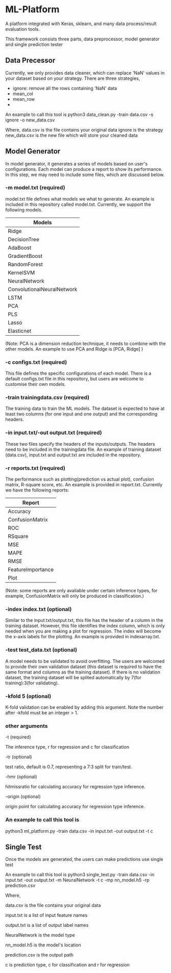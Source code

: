 # ML-Platform
A platform integrated with Keras, sklearn, and many data process/result evaluation tools.

This framework consists three parts, data preprocessor, model generator and single prediction tester

## Data Precessor
Currently, we only provides data cleaner, which can replace 'NaN' values in your dataset based on your strategy. 
There are three strategies,

- ignore: remove all the rows containing 'NaN' data
- mean_col
- mean_row
- 

An example to call this tool is 
python3 data_clean.py -train data.csv -s ignore -o new_data.csv

Where, 
data.csv is the file contains your original data
ignore is the strategy
new_data.csv is the new file which will store your cleaned data

## Model Generator
In model generator, it generates a series of models based on user's configurations. Each model can produce a report to show its performance.
In this step, we may need to include some files, which are discussed below.

### -m model.txt (required)
model.txt file defines what models we what to generate. An example is included in this repository called model.txt.
Currently, we support the following models.

| Models  |
| ------------- |
| Ridge  |
| DecisionTree  |
| AdaBoost  |
| GradientBoost  |
| RandomForest  |
| KernelSVM |
| NeuralNetwork  |
| ConvolutionalNeuralNetwork |
| LSTM |
| PCA |
| PLS |
| Lasso |
| Elasticnet |

(Note: PCA is a dimension reduction technique, it needs to combine with the other models. An example to use PCA and Ridge is [PCA, Ridge] )


### -c configs.txt (required)

This file defines the specific configurations of each model. There is a default configs.txt file in this repository, but users are welcome to customise their own models.


### -train trainingdata.csv (required)

The training data to train the ML models. The dataset is expected to have at least two columns (for one input and one output) and the corresponding headers.


### -in input.txt/-out output.txt (required)

These two files specify the headers of the inputs/outputs. The headers need to be included in the trainingdata file. An example of training dataset (data.csv), input.txt and output.txt are included in the repository.


### -r reports.txt (required)

The performance such as plotting(prediction vs actual plot), confusion matrix, R-square score, etc. An example is provided in report.txt.
Currently we have the following reports:

| Report  |
| ------------- |
| Accuracy |
| ConfusionMatrix |
| ROC |
| RSquare |
| MSE |
| MAPE |
| RMSE |
| FeatureImportance |
| Plot |

(Note: some reports are only avaliable under certain inference types, for example, ConfusionMatrix will only be produced in classification.)

### -index index.txt (optional)

Similar to the input.txt/output.txt, this file has the header of a column in the training dataset. However, this file identifies the index column, which is only needed when you are making a plot for regression. The index will become the x-axis labels for the plotting. An example is provided in indexarray.txt.


### -test test_data.txt (optional)

A model needs to be validated to avoid overfitting. The users are welcomed to provide their own validation dataset (this dataset is required to have the same format and columns as the training dataset). If there is no validation dataset, the training dataset will be splited automatically by 7(for training):3(for validating).


### -kfold 5 (optional)

K-fold validation can be enabled by adding this argument. Note the number after -kfold must be an integer > 1.


### other arguments

-t (required)

The inference type, r for regression and c for classification

-tr (optional)

test ratio, default is 0.7, representing a 7:3 split for train/test.

-hmr (optional)

hitmissratio for calculating accuracy for regression type inference.

-origin (optional)

origin point for calculating accuracy for regression type inference.


### An example to call this tool is
python3 ml_platform.py -train data.csv -in input.txt -out output.txt -t c



## Single Test
Once the models are generated, the users can make predictions use single test

An example to call this tool is
python3 single_test.py -train data.csv -in input.txt -out output.txt -m NeuralNetwork -t c -mp nn_model.h5 -rp prediction.csv

Where,

data.csv is the file contains your original data

input.txt is a list of input feature names

output.txt is a list of output label names

NeuralNetwork is the model type

nn_model.h5 is the model's location

prediction.csv is the output path

c is prediction type, c for classification and r for regression
